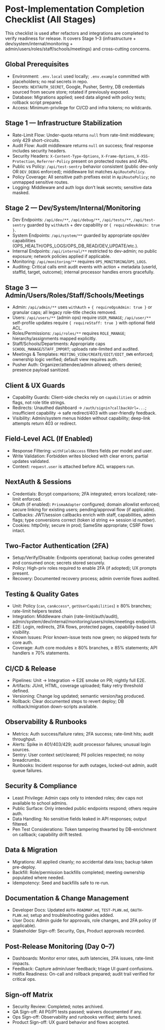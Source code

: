 # Post-Implementation Completion Checklist (All Stages)

This checklist is used after refactors and integrations are completed to verify readiness for release. It covers Stage 1–3 (infrastructure + dev/system/internal/monitoring + admin/users/roles/staff/schools/meetings) and cross-cutting concerns.

## Global Prerequisites
- Environment: `.env.local` used locally; `.env.example` committed with placeholders; no real secrets in repo.
- Secrets: `NEXTAUTH_SECRET`, Google, Pusher, Sentry, DB credentials sourced from secure store; rotated if previously exposed.
- Database: Migrations applied; seed data aligned with policy tests; rollback script prepared.
- Access: Minimum-privilege for CI/CD and infra tokens; no wildcards.

## Stage 1 — Infrastructure Stabilization
- Rate-Limit Flow: Under-quota returns `null` from rate-limit middleware; only 429 short-circuits.
- Audit Flow: Audit middleware returns `null` on success; final response includes security headers.
- Security Headers: `X-Content-Type-Options`, `X-Frame-Options`, `X-XSS-Protection`, `Referrer-Policy` present on protected routes and APIs.
- Public vs Policy: `/api/test-sentry` behavior consistent (public dev-only OR `DEV_DEBUG` enforced); middleware list matches `ApiRoutePolicy`.
- Policy Coverage: All sensitive path prefixes exist in `ApiRoutePolicy`; no unmapped sensitive routes.
- Logging: Middleware and auth logs don’t leak secrets; sensitive data masked.

## Stage 2 — Dev/System/Internal/Monitoring
- Dev Endpoints: `/api/dev/**`, `/api/debug/**`, `/api/tests/**`, `/api/test-sentry` guarded by `withAuth` + dev capability or `{ requireDevAdmin: true }`.
- System Endpoints: `/api/system/**` guarded by appropriate ops/dev capabilities (OPS_HEALTH/OPS_LOGS/OPS_DB_READ/DEV_UPDATE/etc.).
- Internal Endpoints: `/api/internal/**` restricted to dev-admin; no public exposure; network policies applied if applicable.
- Monitoring: `/api/monitoring/**` requires `OPS_MONITORING`/`OPS_LOGS`.
- Auditing: Critical calls emit audit events with action + metadata (userId, staffId, target, outcome); internal processor handles errors gracefully.

## Stage 3 — Admin/Users/Roles/Staff/Schools/Meetings
- Admin: `/api/admin/**` uses `withAuth` + `{ requireOpsAdmin: true }` or granular caps; all legacy role-title checks removed.
- Users: `/api/users/**` (admin ops) require `USER_MANAGE`; `/api/user/**` self-profile updates require `{ requireStaff: true }` with optional field ACL.
- Roles/Permissions: `/api/roles/**` requires `ROLE_MANAGE`; hierarchy/assignments mapped explicitly.
- Staff/Schools/Departments: Appropriate caps `SCHOOL_MANAGE`/`STAFF_IMPORT`; uploads rate-limited and audited.
- Meetings & Templates: `MEETING_VIEW/CREATE/EDIT/EDIT_OWN` enforced; ownership logic verified; default view requires auth.
- Pusher Auth: Organizer/attendee/admin allowed; others denied; presence payload sanitized.

## Client & UX Guards
- Capability Guards: Client-side checks rely on `capabilities` or admin flags, not role title strings.
- Redirects: Unauthed dashboard → `/auth/signin?callbackUrl=...`; insufficient capability → safe redirect/403 with user-friendly feedback.
- Visibility: Admin/system menus hidden without capability; deep-link attempts return 403 or redirect.

## Field-Level ACL (If Enabled)
- Response Filtering: `withFieldAccess` filters fields per model and user.
- Write Validation: Forbidden writes blocked with clear errors; partial updates validated.
- Context: `request.user` is attached before ACL wrappers run.

## NextAuth & Sessions
- Credentials: Bcrypt comparisons; 2FA integrated; errors localized; rate-limit enforced.
- OAuth (if enabled): `PrismaAdapter` configured; domain allowlist enforced; secure linking for existing users; pending/approval flow (if applicable).
- Callbacks: JWT/session callbacks enrich with staff, capabilities, admin flags; type conversions correct (token id string ↔ session id number).
- Cookies: httpOnly; secure in prod; SameSite appropriate; CSRF flows intact.

## Two-Factor Authentication (2FA)
- Setup/Verify/Disable: Endpoints operational; backup codes generated and consumed once; secrets stored securely.
- Policy: High-priv roles required to enable 2FA (if adopted); UX prompts present.
- Recovery: Documented recovery process; admin override flows audited.

## Testing & Quality Gates
- Unit: Policy (`can`, `canAccess*`, `getUserCapabilities`) ≥ 80% branches; rate-limit helpers tested.
- Integration: Middleware chain (rate-limit/auth/audit), admin/system/dev/internal/monitoring/users/roles/meetings endpoints.
- E2E: Login, redirects, 2FA flows, protected pages, capability-based UI visibility.
- Known Issues: Prior known-issue tests now green; no skipped tests for core auth.
- Coverage: Auth core modules ≥ 80% branches, ≥ 85% statements; API handlers ≥ 70% statements.

## CI/CD & Release
- Pipelines: Unit → Integration → E2E smoke on PR; nightly full E2E.
- Artifacts: JUnit, HTML, coverage uploaded; flaky retry threshold defined.
- Versioning: Change log updated; semantic version/tag produced.
- Rollback: Clear documented steps to revert deploy; DB rollback/migration down-scripts available.

## Observability & Runbooks
- Metrics: Auth success/failure rates; 2FA success; rate-limit hits; audit throughput.
- Alerts: Spike in 401/403/429; audit processor failures; unusual login sources.
- Sentry: User context set/cleared; PII policies respected; no noisy breadcrumbs.
- Runbooks: Incident response for auth outages, locked-out admin, audit queue failures.

## Security & Compliance
- Least Privilege: Admin caps only to intended roles; dev caps not available to school admins.
- Public Surface: Only intended public endpoints respond; others require auth.
- Data Handling: No sensitive fields leaked in API responses; output filtered.
- Pen Test Considerations: Token tampering thwarted by DB-enrichment on callback; capability drift tested.

## Data & Migration
- Migrations: All applied cleanly; no accidental data loss; backup taken pre-deploy.
- Backfill: Role/permission backfills completed; meeting ownership populated where needed.
- Idempotency: Seed and backfills safe to re-run.

## Documentation & Change Management
- Developer Docs: Updated `AUTH-ROADMAP.md`, `TEST-PLAN.md`, `OAUTH-PLAN.md`; setup and troubleshooting guides added.
- User Docs: Admin guide for approvals, role changes, and 2FA policy (if applicable).
- Stakeholder Sign-off: Security, Ops, Product approvals recorded.

## Post-Release Monitoring (Day 0–7)
- Dashboards: Monitor error rates, auth latencies, 2FA issues, rate-limit impacts.
- Feedback: Capture admin/user feedback; triage UI guard confusions.
- Hotfix Readiness: On-call and rollback prepared; audit trail verified for critical ops.

## Sign-off Matrix
- Security Review: Completed; notes archived.
- QA Sign-off: All P0/P1 tests passed; waivers documented if any.
- Ops Sign-off: Observability and runbooks verified; alerts tuned.
- Product Sign-off: UX guard behavior and flows accepted.

